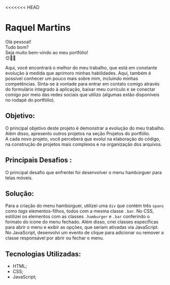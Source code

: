 <<<<<<< HEAD
# Raquel Martins

Olá pessoal!
<br>
Tudo bom?
<br>
Seja muito bem-vindo ao meu portfólio!
<br>
😊✌🏻
<br>

Aqui, você encontrará o melhor do meu trabalho, que está em constante evolução à medida que aprimoro minhas habilidades. Aqui, também é possível conhecer um pouco mais sobre mim, incluindo minhas competências. Sinta-se à vontade para entrar em contato comigo através do formulário integrado à aplicação, baixar meu currículo e se conectar comigo por meio das redes sociais que utilizo (algumas estão disponíveis no rodapé do portfólio).

## Objetivo:

O principal objetivo deste projeto é demonstrar a evolução do meu trabalho. Além disso, apresento outros projetos na seção Projetos do portfólio. <br> A cada novo projeto, você perceberá que evoluí na elaboração do código, na construção de projetos mais complexos e na organização dos arquivos.

## Principais Desafios :

O principal desafio que enfrentei foi desenvolver o menu hambúrguer para telas móveis.

## Solução:

Para a criação do menu hambúrguer, utilizei uma `div` que contém três `spans` como <i>tags</i> elementos-filhos, todos com a mesma classe 
`.bar`. No CSS, estilizei os elementos com as classes `.hamburger` e `.bar` conferindo o formato do ícone do menu fechado. Além disso, criei classes específicas para abrir o menu e exibir as opções, que seriam ativadas via JavaScript. No JavaScript, desenvolvi um evento de clique para adicionar ou remover a classe responsável por abrir ou fechar o menu.

## Tecnologias Utilizadas:

- HTML;
- CSS;
- JavaScript;

<img src="./src/assets/gifs/portfolio_02.gif" alt="" />


